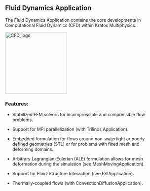 ## Fluid Dynamics Application

The Fluid Dynamics Application contains the core developments in Computational Fluid Dynamics (CFD) within Kratos Multiphysics.

<img src="https://github.com/KratosMultiphysics/Kratos/assets/61457043/2dfad86e-9654-4ca2-a3e3-cb1a7baf7c63" alt="CFD_logo" width="200"/>

### Features:

- Stabilized FEM solvers for incompressible and compressible flow problems.

- Support for MPI parallelization (with Trilinos Application).

- Embedded formulation for flows around non-watertight or poorly defined geometries (STL) or for problems with fixed mesh and deforming domains.

- Arbitrary Lagrangian-Eulerian (ALE) formulation allows for mesh deformation during the simulation (see MeshMovingApplication).

- Support for Fluid-Structure Interaction (see FSIApplication).

- Thermally-coupled flows (with ConvectionDiffusionApplication).
